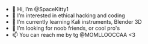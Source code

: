 - 👋 Hi, I’m @SpaceKitty1
- 👀 I’m interested in ethical hacking and coding
- 🌱 I’m currently learning Kali instruments, Blender 3D 
- 💞️ I’m looking for noob friends, or cool pro's
- 📫 You can reach me by tg @MOMLLOOCCAA <3

<!---
SpaceKitty1/SpaceKitty1 is a ✨ special ✨ repository because its `README.md` (this file) appears on your GitHub profile.
You can click the Preview link to take a look at your changes.
--->
